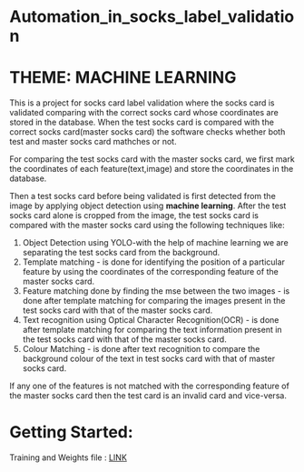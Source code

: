 # Automation_in_socks_label_validation 

# THEME: MACHINE LEARNING

This is a project for socks card label validation where the socks card is validated comparing with the correct socks card whose coordinates are stored in the database. When the test socks card is compared with the correct socks card(master socks card) the software checks whether both test and master socks card mathches or not.

For comparing the test socks card with the master socks card, we first mark the coordinates of each feature(text,image) and store the coordinates in the database.

Then a test socks card before being validated is first detected from the image by applying object detection using <b>machine learning</b>. After the test socks card alone is cropped from the image, the test socks card is compared with the master socks card using the following techniques like:
<ol>
  <li>Object Detection using YOLO-with the help of machine learning we are separating the test socks card from the background.</li>
  <li>Template matching - is done for identifying the position of a particular feature by using the coordinates of the corresponding feature of the master socks card.</li>
  <li>Feature matching done by finding the mse between the two images - is done after template matching for comparing the images present in the test socks card with that of the master socks card.</li>
  <li>Text recognition using Optical Character Recognition(OCR) - is done after template matching for comparing the text information present in the test socks card with that of the master socks card.</li>
    <li>Colour Matching - is done after text recognition to compare the background colour of the text in test socks card with that of master socks card.</li>
</ol>
  
If any one of the features is not matched with the corresponding feature of the master socks card then the test card is an invalid card and vice-versa.

# Getting Started:

Training and Weights file : <a href="https://drive.google.com/drive/folders/1AgvQbPaQzvm0TTzzf8aSUhYr6TEaTsG3?usp=sharing">LINK</a>

